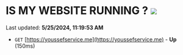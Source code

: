 # IS MY WEBSITE RUNNING ? [![](https://img.shields.io/static/v1?label=Sponsor&message=%E2%9D%A4&logo=GitHub&color=%23fe8e86)](https://github.com/sponsors/<username>)

Last updated: **5/25/2024, 11:19:53 AM**

- `GET` [https://youssefservice.me](https://youssefservice.me) - **Up** (150ms)
